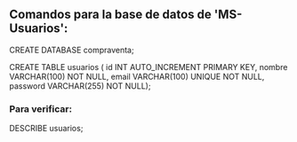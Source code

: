 ## Comandos para la base de datos de 'MS-Usuarios':

CREATE DATABASE compraventa;

CREATE TABLE usuarios (
  id INT AUTO_INCREMENT PRIMARY KEY,
  nombre VARCHAR(100) NOT NULL,
  email VARCHAR(100) UNIQUE NOT NULL,
  password VARCHAR(255) NOT NULL);

### Para verificar:

DESCRIBE usuarios;